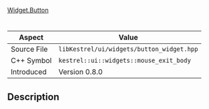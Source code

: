 [Widget.Button](index.md)
# 
| Aspect | Value |
| --- | --- |
| Source File | `libKestrel/ui/widgets/button_widget.hpp` |
| C++ Symbol | `kestrel::ui::widgets::mouse_exit_body` |
| Introduced | Version 0.8.0 |
## Description
